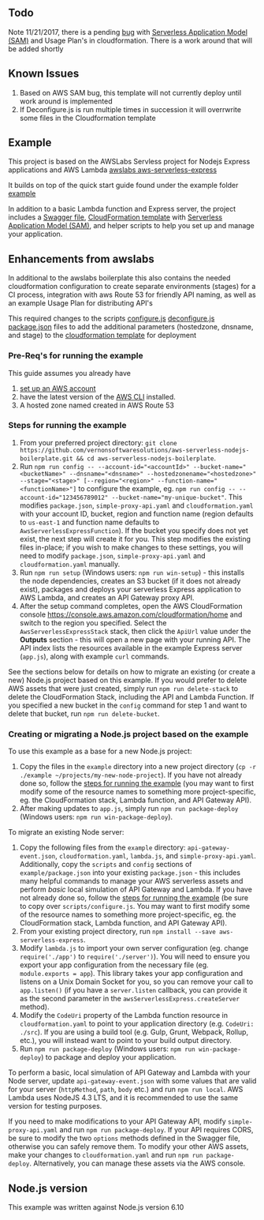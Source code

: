 ## Todo
Note 11/21/2017, there is a pending [bug](https://github.com/serverless/serverless/issues/2233) with 
[Serverless Application Model (SAM)](https://github.com/awslabs/serverless-application-model) and Usage Plan's in cloudformation.  There is a work around that will be added shortly

## Known Issues
1. Based on AWS SAM bug, this template will not currently deploy until work around is implemented
2. If Deconfigure.js is run multiple times in succession it will overrwrite some files in the Cloudformation template
## Example

This project is based on the AWSLabs Servless project for Nodejs Express applications and AWS Lambda
[awslabs aws-serverless-express](https://github.com/awslabs/aws-serverless-express) 

It builds on top of the quick start guide found under the example folder
[example](https://github.com/awslabs/aws-serverless-express/tree/master/example)

In addition to a basic Lambda function and Express server, the  project includes a [Swagger file](http://swagger.io/specification/), [CloudFormation template](https://aws.amazon.com/cloudformation/aws-cloudformation-templates/) with [Serverless Application Model (SAM)](https://github.com/awslabs/serverless-application-model), and helper scripts to help you set up and manage your application.

## Enhancements from awslabs 

In additional to the awslabs boilerplate this also contains the needed cloudformation configuration to create separate environments (stages) for a CI process, integration with aws Route 53 for friendly API naming, as well as an example Usage Plan for distributing API's

This required changes to the scripts [configure.js](https://github.com/vernonsoftwaresolutions/aws-serverless-nodejs-boilerplate/blob/master/scripts/configure.js) [deconfigure.js](https://github.com/vernonsoftwaresolutions/aws-serverless-nodejs-boilerplate/blob/master/scripts/deconfigure.js) [package.json](https://github.com/vernonsoftwaresolutions/aws-serverless-nodejs-boilerplate/blob/master/package.json) files to add the additional parameters (hostedzone, dnsname, and stage) to the [cloudformation template](https://github.com/vernonsoftwaresolutions/aws-serverless-nodejs-boilerplate/blob/master/cloudformation.yaml) for deployment

### Pre-Req's for running the example
This guide assumes you already have
1. [set up an AWS account](http://docs.aws.amazon.com/AmazonSimpleDB/latest/DeveloperGuide/AboutAWSAccounts.html) 
2. have the latest version of the [AWS CLI](https://aws.amazon.com/cli/) installed.
3. A hosted zone named created in AWS Route 53

### Steps for running the example


1. From your preferred project directory: `git clone https://github.com/vernonsoftwaresolutions/aws-serverless-nodejs-boilerplate.git && cd aws-serverless-nodejs-boilerplate`.
2. Run `npm run config -- --account-id="<accountId>" --bucket-name="<bucketName>" --dnsname="<dnsname>" --hostedzonename="<hostedzone>" --stage="<stage>" [--region="<region>" --function-name="<functionName>"]` to configure the example, eg. `npm run config -- --account-id="123456789012" --bucket-name="my-unique-bucket"`. This modifies `package.json`, `simple-proxy-api.yaml` and `cloudformation.yaml` with your account ID, bucket, region and function name (region defaults to `us-east-1` and function name defaults to `AwsServerlessExpressFunction`). If the bucket you specify does not yet exist, the next step will create it for you. This step modifies the existing files in-place; if you wish to make changes to these settings, you will need to modify `package.json`, `simple-proxy-api.yaml` and `cloudformation.yaml` manually.
3. Run `npm run setup` (Windows users: `npm run win-setup`) - this installs the node dependencies, creates an S3 bucket (if it does not already exist), packages and deploys your serverless Express application to AWS Lambda, and creates an API Gateway proxy API.
4. After the setup command completes, open the AWS CloudFormation console https://console.aws.amazon.com/cloudformation/home and switch to the region you specified. Select the `AwsServerlessExpressStack` stack, then click the `ApiUrl` value under the __Outputs__ section - this will open a new page with your running API. The API index lists the resources available in the example Express server (`app.js`), along with example `curl` commands.

See the sections below for details on how to migrate an existing (or create a new) Node.js project based on this example. If you would prefer to delete AWS assets that were just created, simply run `npm run delete-stack` to delete the CloudFormation Stack, including the API and Lambda Function. If you specified a new bucket in the `config` command for step 1 and want to delete that bucket, run `npm run delete-bucket`.

### Creating or migrating a Node.js project based on the example

To use this example as a base for a new Node.js project:

1. Copy the files in the `example` directory into a new project directory (`cp -r ./example ~/projects/my-new-node-project`). If you have not already done so, follow the [steps for running the example](#steps-for-running-the-example) (you may want to first modify some of the resource names to something more project-specific, eg. the CloudFormation stack, Lambda function, and API Gateway API).
2. After making updates to `app.js`, simply run `npm run package-deploy` (Windows users: `npm run win-package-deploy`).

To migrate an existing Node server:

1. Copy the following files from the `example` directory: `api-gateway-event.json`, `cloudformation.yaml`, `lambda.js`, and `simple-proxy-api.yaml`. Additionally, copy the `scripts` and `config` sections of `example/package.json` into your existing `package.json` - this includes many helpful commands to manage your AWS serverless assets and perform _basic_ local simulation of API Gateway and Lambda. If you have not already done so, follow the [steps for running the example](#steps-for-running-the-example) (be sure to copy over `scripts/configure.js`. You may want to first modify some of the resource names to something more project-specific, eg. the CloudFormation stack, Lambda function, and API Gateway API).
2. From your existing project directory, run `npm install --save aws-serverless-express`.
3. Modify `lambda.js` to import your own server configuration (eg. change `require('./app')` to `require('./server')`). You will need to ensure you export your app configuration from the necessary file (eg. `module.exports = app`). This library takes your app configuration and listens on a Unix Domain Socket for you, so you can remove your call to `app.listen()` (if you have a `server.listen` callback, you can provide it as the second parameter in the `awsServerlessExpress.createServer` method).
4. Modify the `CodeUri` property of the Lambda function resource in `cloudformation.yaml` to point to your application directory (e.g. `CodeUri: ./src`). If you are using a build tool (e.g. Gulp, Grunt, Webpack, Rollup, etc.), you will instead want to point to your build output directory.
5. Run `npm run package-deploy` (Windows users: `npm run win-package-deploy`) to package and deploy your application.

To perform a basic, local simulation of API Gateway and Lambda with your Node server, update `api-gateway-event.json` with some values that are valid for your server (`httpMethod`, `path`, `body` etc.) and run `npm run local`. AWS Lambda uses NodeJS 4.3 LTS, and it is recommended to use the same version for testing purposes.

If you need to make modifications to your API Gateway API, modify `simple-proxy-api.yaml` and run `npm run package-deploy`. If your API requires CORS, be sure to modify the two `options` methods defined in the Swagger file, otherwise you can safely remove them. To modify your other AWS assets, make your changes to `cloudformation.yaml` and run `npm run package-deploy`. Alternatively, you can manage these assets via the AWS console.

## Node.js version

This example was written against Node.js version 6.10
